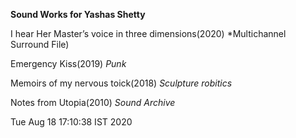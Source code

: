 

**Sound Works for Yashas Shetty**

I hear Her Master’s voice in three dimensions(2020)
*Multichannel Surround File)

Emergency Kiss(2019)
*Punk*

Memoirs of my nervous toick(2018)
*Sculpture*
*robitics*

Notes from Utopia(2010)
*Sound*
*Archive*



Tue Aug 18 17:10:38 IST 2020
